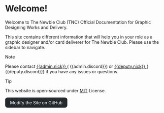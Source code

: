 # Welcome!

Welcome to The Newbie Club (TNC) Official Documentation for Graphic Designing Works and Delivery.

This site contains different information that will help you in your role as a graphic designer
and/or card deliverer for The Newbie Club. Please use the sidebar to navigate.

<style>
  .w3-btn,.w3-button {
    border:none;
    display:inline-block;
    padding:8px 16px;
    vertical-align:middle;
    overflow:hidden;
    text-decoration:none;
    color:inherit;
    background-color:inherit;
    text-align:center;
    cursor:pointer;
    white-space:nowrap
  }
  .w3-btn:hover {
    box-shadow:0 8px 16px 0 rgba(0,0,0,0.2), 0 6px 20px 0 rgba(0,0,0,0.19)
  }
  .w3-btn, .w3-button {
    -webkit-touch-callout:none;
    -webkit-user-select:none;
    -khtml-user-select:none;
    -moz-user-select:none;
    -ms-user-select:none;
    user-select:none
  }
  .w3-round-large {
    border-radius:8px
  }
  .w3-github-black, .w3-hover-github-black:hover {
    color:#fff !important;
    background-color:#24292d !important
  }
</style>

> [!NOTE]
> Please contact [{{admin.nick}} <i class="fas fa-external-link-square-alt"></i>
> ](https://myanimelist.net/profile/{{admin.malUsername}})
> \(<i class="fab fa-discord"></i> {{admin.discord}}\) or
> [{{deputy.nick}} <i class="fas fa-external-link-square-alt"></i>
> ](https://myanimelist.net/profile/{{deputy.malUsername}})
> \(<i class="fab fa-discord"></i> {{deputy.discord}}\) if you have any issues or questions.

> [!TIP]
> This website is open-sourced under [MIT](license) License.

<div style="margin:auto;">
  <a href="https://github.com/theNewbieClub-MAL/gfxEncyclopedia">
  <span class="w3-button w3-round-large w3-github-black">
    <i class="fab fa-github"></i>
    Modify the Site on GitHub
  </span>
  </a>
</div>